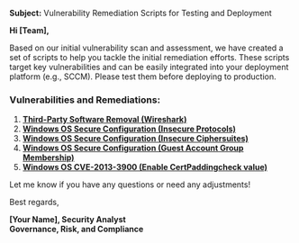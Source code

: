 **Subject:** Vulnerability Remediation Scripts for Testing and Deployment

**Hi [Team],**

Based on our initial vulnerability scan and assessment, we have created a set of scripts to help you tackle the initial remediation efforts. These scripts target key vulnerabilities and can be easily integrated into your deployment platform (e.g., SCCM). Please test them before deploying to production.

### Vulnerabilities and Remediations:
1. [**Third-Party Software Removal (Wireshark)**](https://github.com/CyberTechTorres/Automation/blob/main/Uninstalling%20Wireshark)
2. [**Windows OS Secure Configuration (Insecure Protocols)**](https://github.com/CyberTechTorres/Automation/blob/main/Insecure%20Protocols)
3. [**Windows OS Secure Configuration (Insecure Ciphersuites)**](https://github.com/CyberTechTorres/Automation/blob/main/Remediate%20Insecure%20Ciphersuites)
4. [**Windows OS Secure Configuration (Guest Account Group Membership)**](https://github.com/CyberTechTorres/Automation/blob/main/Remediate-guest-local-account)
5. [**Windows OS CVE-2013-3900 (Enable CertPaddingcheck value)**](https://github.com/CyberTechTorres/Automation/blob/main/Remediate%20CVE-2013-3900)

Let me know if you have any questions or need any adjustments!

Best regards,

**[Your Name], Security Analyst**<br/>
**Governance, Risk, and Compliance**
